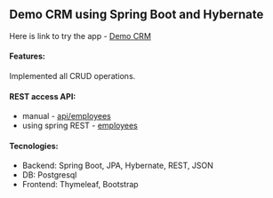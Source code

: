 ## Demo CRM using Spring Boot and Hybernate

Here is link to try the app - [Demo CRM](https://demo-crm-employee.herokuapp.com/)

#### Features: 

Implemented all CRUD operations.

#### REST access API:
- manual  - [api/employees](https://demo-crm-employee.herokuapp.com/api/employees) 
- using spring REST - [employees](https://demo-crm-employee.herokuapp.com/employees)

#### Tecnologies:
- Backend: Spring Boot, JPA, Hybernate, REST, JSON
- DB: Postgresql
- Frontend: Thymeleaf, Bootstrap
